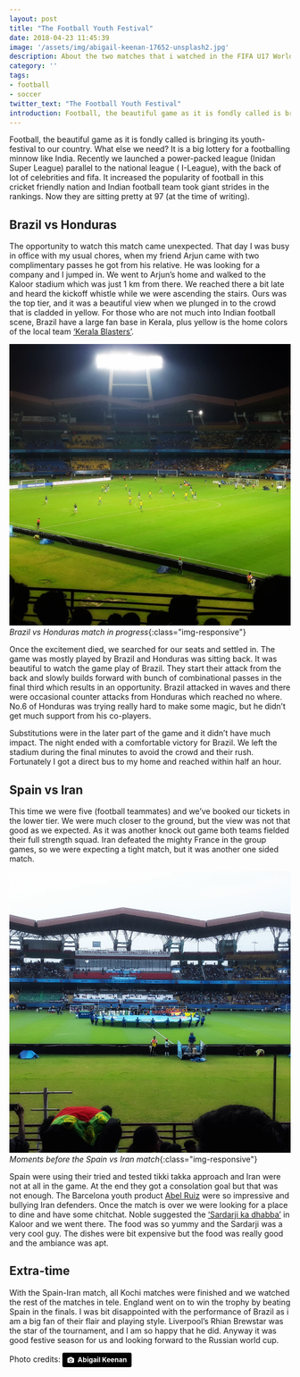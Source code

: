 ```yaml
---
layout: post
title: "The Football Youth Festival"
date: 2018-04-23 11:45:39
image: '/assets/img/abigail-keenan-17652-unsplash2.jpg'
description: About the two matches that i watched in the FIFA U17 World Cup in Kochi, India
category: ''
tags:
- football
- soccer
twitter_text: "The Football Youth Festival"
introduction: Football, the beautiful game as it is fondly called is bringing its youth-festival to our country. What else we need? 
---
```


Football, the beautiful game as it is fondly called is bringing its youth-festival to our country. What else we need? It is a big lottery for a footballing minnow like India. Recently we launched a power-packed league (Inidan Super League) parallel to the national league ( I-League), with the back of lot of celebrities and fifa. It increased the popularity of football in this cricket friendly nation and Indian football team took giant strides in the rankings. Now they are sitting pretty at 97 (at the time of writing).

## Brazil vs Honduras 

The opportunity to watch this match came unexpected. That day I was busy in office with my usual chores, when my friend Arjun came with two complimentary passes he got from his relative. He was looking for a company and I jumped in. We went to Arjun’s home and walked to the Kaloor stadium which was just 1 km from there. We reached there a bit late and heard the kickoff whistle while we were ascending the stairs. Ours was the top tier, and it was a beautiful view when we plunged in to the crowd that is cladded in yellow. For those who are not much into Indian football scene, Brazil have a large fan base in Kerala, plus yellow is the home colors of the local team [‘Kerala Blasters’](https://en.wikipedia.org/wiki/Kerala_Blasters_FC).

![Brazil vs Honduras match in progress](/assets/img/BRAHOND.jpeg)*Brazil vs Honduras match in progress*{:class="img-responsive"}

Once the excitement died, we searched for our seats and settled in. The game was mostly played by Brazil and Honduras was sitting back. It was beautiful to watch the game play of Brazil. They start their attack from the back and slowly builds forward with bunch of combinational passes in the final third which results in an opportunity. Brazil attacked in waves and there were occasional counter attacks from Honduras which reached no where. No.6 of Honduras was trying really hard to make some magic, but he didn’t get much support from his co-players.

Substitutions were in the later part of the game and it didn’t have much impact. The night ended with a comfortable victory for Brazil. We left the stadium during the final minutes to avoid the crowd and their rush. Fortunately I got a direct bus to my home and reached within half an hour.


## Spain vs Iran

This time we were five (football teammates) and we’ve booked our tickets in the lower tier. We were much closer to the ground, but the view was not that good as we expected. As it was another knock out game both teams fielded their full strength squad. Iran defeated the mighty France in the group games, so we were expecting a tight match, but it was another one sided match. 

![Moments before the Spain vs Iran match](/assets/img/ESPIRA.jpeg)*Moments before the Spain vs Iran match*{:class="img-responsive"}

Spain were using their tried and tested tikki takka approach and Iran were not at all in the game. At the end they got a consolation goal but that was not enough. The Barcelona youth product [Abel Ruiz](https://en.wikipedia.org/wiki/Abel_Ruiz) were so impressive and bullying Iran defenders. Once the match is over we were looking for a place to dine and have some chitchat. Noble suggested the [‘Sardarji ka dhabba’](https://www.facebook.com/sardarjikadhabakochi/) in Kaloor and we went there. The food was so yummy and the Sardarji was a very cool guy. The dishes were bit expensive but the food was really good and the ambiance was apt. 

## Extra-time

With the Spain-Iran match, all Kochi matches were finished and we watched the rest of the matches in tele. England went on to win the trophy by beating Spain in the finals. I was bit disappointed with the performance of Brazil as i am a big fan of their flair and playing style.  Liverpool’s Rhian Brewstar was the star of the tournament, and I am so happy that he did. Anyway it was good festive season for us and looking forward to the Russian world cup.


Photo credits: <a style="background-color:black;color:white;text-decoration:none;padding:4px 6px;font-family:-apple-system, BlinkMacSystemFont, &quot;San Francisco&quot;, &quot;Helvetica Neue&quot;, Helvetica, Ubuntu, Roboto, Noto, &quot;Segoe UI&quot;, Arial, sans-serif;font-size:12px;font-weight:bold;line-height:1.2;display:inline-block;border-radius:3px;" href="https://unsplash.com/@akeenster?utm_medium=referral&amp;utm_campaign=photographer-credit&amp;utm_content=creditBadge" target="_blank" rel="noopener noreferrer" title="Download free do whatever you want high-resolution photos from Abigail  Keenan"><span style="display:inline-block;padding:2px 3px;"><svg xmlns="http://www.w3.org/2000/svg" style="height:12px;width:auto;position:relative;vertical-align:middle;top:-1px;fill:white;" viewBox="0 0 32 32"><title>unsplash-logo</title><path d="M20.8 18.1c0 2.7-2.2 4.8-4.8 4.8s-4.8-2.1-4.8-4.8c0-2.7 2.2-4.8 4.8-4.8 2.7.1 4.8 2.2 4.8 4.8zm11.2-7.4v14.9c0 2.3-1.9 4.3-4.3 4.3h-23.4c-2.4 0-4.3-1.9-4.3-4.3v-15c0-2.3 1.9-4.3 4.3-4.3h3.7l.8-2.3c.4-1.1 1.7-2 2.9-2h8.6c1.2 0 2.5.9 2.9 2l.8 2.4h3.7c2.4 0 4.3 1.9 4.3 4.3zm-8.6 7.5c0-4.1-3.3-7.5-7.5-7.5-4.1 0-7.5 3.4-7.5 7.5s3.3 7.5 7.5 7.5c4.2-.1 7.5-3.4 7.5-7.5z"></path></svg></span><span style="display:inline-block;padding:2px 3px;">Abigail  Keenan</span></a>
